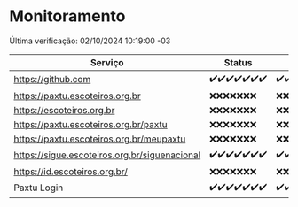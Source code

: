 # Monitoramento

Última verificação: 02/10/2024 10:19:00 -03

|Serviço|Status|Últimas 24h|
|---|---|---|
|https://github.com|<span title="2024-09-25: OK=23">✔️</span><span title="2024-09-26: OK=23">✔️</span><span title="2024-09-27: OK=23">✔️</span><span title="2024-09-28: OK=23">✔️</span><span title="2024-09-29: OK=23">✔️</span><span title="2024-09-30: OK=23">✔️</span><span title="2024-10-01: OK=13">✔️</span>|<span title="01/10/2024 11:08:00 -03 : 200">✔️</span><span title="01/10/2024 12:08:00 -03 : 200">✔️</span><span title="01/10/2024 13:09:00 -03 : 200">✔️</span><span title="01/10/2024 14:07:00 -03 : 200">✔️</span><span title="01/10/2024 15:11:00 -03 : 200">✔️</span><span title="01/10/2024 16:06:00 -03 : 200">✔️</span><span title="01/10/2024 17:08:00 -03 : 200">✔️</span><span title="01/10/2024 18:08:00 -03 : 200">✔️</span><span title="01/10/2024 19:07:00 -03 : 200">✔️</span><span title="01/10/2024 20:08:00 -03 : 200">✔️</span><span title="01/10/2024 21:39:00 -03 : 200">✔️</span><span title="01/10/2024 23:10:00 -03 : 200">✔️</span><span title="02/10/2024 00:13:00 -03 : 200">✔️</span><span title="02/10/2024 01:10:00 -03 : 200">✔️</span><span title="02/10/2024 02:08:00 -03 : 200">✔️</span><span title="02/10/2024 03:11:00 -03 : 200">✔️</span><span title="02/10/2024 04:08:00 -03 : 200">✔️</span><span title="02/10/2024 05:11:00 -03 : 200">✔️</span><span title="02/10/2024 06:08:00 -03 : 200">✔️</span><span title="02/10/2024 07:08:00 -03 : 200">✔️</span><span title="02/10/2024 08:07:00 -03 : 200">✔️</span><span title="02/10/2024 09:15:00 -03 : 200">✔️</span><span title="02/10/2024 10:19:00 -03 : 200">✔️</span>|
|https://paxtu.escoteiros.org.br|<span title="2024-09-25: Falhas=23">❌</span><span title="2024-09-26: Falhas=23">❌</span><span title="2024-09-27: Falhas=23">❌</span><span title="2024-09-28: Falhas=23">❌</span><span title="2024-09-29: Falhas=23">❌</span><span title="2024-09-30: Falhas=23">❌</span><span title="2024-10-01: Falhas=13">❌</span>|<span title="01/10/2024 11:08:00 -03 : 403">❌</span><span title="01/10/2024 12:08:00 -03 : 403">❌</span><span title="01/10/2024 13:09:00 -03 : 403">❌</span><span title="01/10/2024 14:07:00 -03 : 403">❌</span><span title="01/10/2024 15:11:00 -03 : 403">❌</span><span title="01/10/2024 16:06:00 -03 : 403">❌</span><span title="01/10/2024 17:08:00 -03 : 403">❌</span><span title="01/10/2024 18:08:00 -03 : 403">❌</span><span title="01/10/2024 19:07:00 -03 : 403">❌</span><span title="01/10/2024 20:08:00 -03 : 403">❌</span><span title="01/10/2024 21:39:00 -03 : 403">❌</span><span title="01/10/2024 23:10:00 -03 : 403">❌</span><span title="02/10/2024 00:13:00 -03 : 403">❌</span><span title="02/10/2024 01:10:00 -03 : 403">❌</span><span title="02/10/2024 02:08:00 -03 : 403">❌</span><span title="02/10/2024 03:11:00 -03 : 403">❌</span><span title="02/10/2024 04:08:00 -03 : 403">❌</span><span title="02/10/2024 05:11:00 -03 : 403">❌</span><span title="02/10/2024 06:08:00 -03 : 403">❌</span><span title="02/10/2024 07:08:00 -03 : 403">❌</span><span title="02/10/2024 08:07:00 -03 : 403">❌</span><span title="02/10/2024 09:15:00 -03 : 403">❌</span><span title="02/10/2024 10:19:00 -03 : 403">❌</span>|
|https://escoteiros.org.br|<span title="2024-09-25: Falhas=23">❌</span><span title="2024-09-26: Falhas=23">❌</span><span title="2024-09-27: Falhas=23">❌</span><span title="2024-09-28: Falhas=23">❌</span><span title="2024-09-29: Falhas=23">❌</span><span title="2024-09-30: Falhas=23">❌</span><span title="2024-10-01: Falhas=13">❌</span>|<span title="01/10/2024 11:08:00 -03 : 403">❌</span><span title="01/10/2024 12:08:00 -03 : 403">❌</span><span title="01/10/2024 13:09:00 -03 : 403">❌</span><span title="01/10/2024 14:07:00 -03 : 403">❌</span><span title="01/10/2024 15:11:00 -03 : 403">❌</span><span title="01/10/2024 16:06:00 -03 : 403">❌</span><span title="01/10/2024 17:08:00 -03 : 403">❌</span><span title="01/10/2024 18:08:00 -03 : 403">❌</span><span title="01/10/2024 19:07:00 -03 : 403">❌</span><span title="01/10/2024 20:08:00 -03 : 403">❌</span><span title="01/10/2024 21:39:00 -03 : 403">❌</span><span title="01/10/2024 23:10:00 -03 : 403">❌</span><span title="02/10/2024 00:13:00 -03 : 403">❌</span><span title="02/10/2024 01:10:00 -03 : 403">❌</span><span title="02/10/2024 02:08:00 -03 : 403">❌</span><span title="02/10/2024 03:11:00 -03 : 403">❌</span><span title="02/10/2024 04:08:00 -03 : 403">❌</span><span title="02/10/2024 05:11:00 -03 : 403">❌</span><span title="02/10/2024 06:08:00 -03 : 403">❌</span><span title="02/10/2024 07:08:00 -03 : 403">❌</span><span title="02/10/2024 08:07:00 -03 : 403">❌</span><span title="02/10/2024 09:15:00 -03 : 403">❌</span><span title="02/10/2024 10:19:00 -03 : 403">❌</span>|
|https://paxtu.escoteiros.org.br/paxtu|<span title="2024-09-25: Falhas=23">❌</span><span title="2024-09-26: Falhas=23">❌</span><span title="2024-09-27: Falhas=23">❌</span><span title="2024-09-28: Falhas=23">❌</span><span title="2024-09-29: Falhas=23">❌</span><span title="2024-09-30: Falhas=23">❌</span><span title="2024-10-01: Falhas=13">❌</span>|<span title="01/10/2024 11:08:00 -03 : 403">❌</span><span title="01/10/2024 12:08:00 -03 : 403">❌</span><span title="01/10/2024 13:09:00 -03 : 403">❌</span><span title="01/10/2024 14:07:00 -03 : 403">❌</span><span title="01/10/2024 15:11:00 -03 : 403">❌</span><span title="01/10/2024 16:06:00 -03 : 403">❌</span><span title="01/10/2024 17:08:00 -03 : 403">❌</span><span title="01/10/2024 18:08:00 -03 : 403">❌</span><span title="01/10/2024 19:07:00 -03 : 403">❌</span><span title="01/10/2024 20:08:00 -03 : 403">❌</span><span title="01/10/2024 21:39:00 -03 : 403">❌</span><span title="01/10/2024 23:10:00 -03 : 403">❌</span><span title="02/10/2024 00:13:00 -03 : 403">❌</span><span title="02/10/2024 01:10:00 -03 : 403">❌</span><span title="02/10/2024 02:08:00 -03 : 403">❌</span><span title="02/10/2024 03:11:00 -03 : 403">❌</span><span title="02/10/2024 04:08:00 -03 : 403">❌</span><span title="02/10/2024 05:11:00 -03 : 403">❌</span><span title="02/10/2024 06:08:00 -03 : 403">❌</span><span title="02/10/2024 07:08:00 -03 : 403">❌</span><span title="02/10/2024 08:07:00 -03 : 403">❌</span><span title="02/10/2024 09:15:00 -03 : 403">❌</span><span title="02/10/2024 10:19:00 -03 : 403">❌</span>|
|https://paxtu.escoteiros.org.br/meupaxtu|<span title="2024-09-25: Falhas=23">❌</span><span title="2024-09-26: Falhas=23">❌</span><span title="2024-09-27: Falhas=23">❌</span><span title="2024-09-28: Falhas=23">❌</span><span title="2024-09-29: Falhas=23">❌</span><span title="2024-09-30: Falhas=23">❌</span><span title="2024-10-01: Falhas=13">❌</span>|<span title="01/10/2024 11:08:00 -03 : 403">❌</span><span title="01/10/2024 12:08:00 -03 : 403">❌</span><span title="01/10/2024 13:09:00 -03 : 403">❌</span><span title="01/10/2024 14:07:00 -03 : 403">❌</span><span title="01/10/2024 15:11:00 -03 : 403">❌</span><span title="01/10/2024 16:06:00 -03 : 403">❌</span><span title="01/10/2024 17:08:00 -03 : 403">❌</span><span title="01/10/2024 18:08:00 -03 : 403">❌</span><span title="01/10/2024 19:07:00 -03 : 403">❌</span><span title="01/10/2024 20:08:00 -03 : 403">❌</span><span title="01/10/2024 21:39:00 -03 : 403">❌</span><span title="01/10/2024 23:10:00 -03 : 403">❌</span><span title="02/10/2024 00:13:00 -03 : 403">❌</span><span title="02/10/2024 01:10:00 -03 : 403">❌</span><span title="02/10/2024 02:08:00 -03 : 403">❌</span><span title="02/10/2024 03:11:00 -03 : 403">❌</span><span title="02/10/2024 04:08:00 -03 : 403">❌</span><span title="02/10/2024 05:11:00 -03 : 403">❌</span><span title="02/10/2024 06:08:00 -03 : 403">❌</span><span title="02/10/2024 07:08:00 -03 : 403">❌</span><span title="02/10/2024 08:07:00 -03 : 403">❌</span><span title="02/10/2024 09:15:00 -03 : 403">❌</span><span title="02/10/2024 10:19:00 -03 : 403">❌</span>|
|https://sigue.escoteiros.org.br/siguenacional|<span title="2024-09-25: OK=23">✔️</span><span title="2024-09-26: OK=23">✔️</span><span title="2024-09-27: OK=23">✔️</span><span title="2024-09-28: OK=23">✔️</span><span title="2024-09-29: OK=23">✔️</span><span title="2024-09-30: OK=23">✔️</span><span title="2024-10-01: OK=13">✔️</span>|<span title="01/10/2024 11:08:00 -03 : 200">✔️</span><span title="01/10/2024 12:08:00 -03 : 200">✔️</span><span title="01/10/2024 13:09:00 -03 : 200">✔️</span><span title="01/10/2024 14:07:00 -03 : 200">✔️</span><span title="01/10/2024 15:11:00 -03 : 200">✔️</span><span title="01/10/2024 16:06:00 -03 : 200">✔️</span><span title="01/10/2024 17:08:00 -03 : 200">✔️</span><span title="01/10/2024 18:08:00 -03 : 200">✔️</span><span title="01/10/2024 19:07:00 -03 : 200">✔️</span><span title="01/10/2024 20:08:00 -03 : 200">✔️</span><span title="01/10/2024 21:39:00 -03 : 200">✔️</span><span title="01/10/2024 23:10:00 -03 : 200">✔️</span><span title="02/10/2024 00:13:00 -03 : 200">✔️</span><span title="02/10/2024 01:10:00 -03 : 200">✔️</span><span title="02/10/2024 02:08:00 -03 : 200">✔️</span><span title="02/10/2024 03:11:00 -03 : 200">✔️</span><span title="02/10/2024 04:08:00 -03 : 200">✔️</span><span title="02/10/2024 05:11:00 -03 : 200">✔️</span><span title="02/10/2024 06:08:00 -03 : 200">✔️</span><span title="02/10/2024 07:08:00 -03 : 200">✔️</span><span title="02/10/2024 08:07:00 -03 : 200">✔️</span><span title="02/10/2024 09:15:00 -03 : 200">✔️</span><span title="02/10/2024 10:19:00 -03 : 200">✔️</span>|
|https://id.escoteiros.org.br/|<span title="2024-09-25: Falhas=23">❌</span><span title="2024-09-26: Falhas=23">❌</span><span title="2024-09-27: Falhas=23">❌</span><span title="2024-09-28: Falhas=23">❌</span><span title="2024-09-29: Falhas=23">❌</span><span title="2024-09-30: Falhas=23">❌</span><span title="2024-10-01: Falhas=13">❌</span>|<span title="01/10/2024 11:08:00 -03 : 403">❌</span><span title="01/10/2024 12:08:00 -03 : 403">❌</span><span title="01/10/2024 13:09:00 -03 : 403">❌</span><span title="01/10/2024 14:07:00 -03 : 403">❌</span><span title="01/10/2024 15:11:00 -03 : 403">❌</span><span title="01/10/2024 16:06:00 -03 : 403">❌</span><span title="01/10/2024 17:08:00 -03 : 403">❌</span><span title="01/10/2024 18:08:00 -03 : 403">❌</span><span title="01/10/2024 19:07:00 -03 : 403">❌</span><span title="01/10/2024 20:08:00 -03 : 403">❌</span><span title="01/10/2024 21:39:00 -03 : 403">❌</span><span title="01/10/2024 23:10:00 -03 : 403">❌</span><span title="02/10/2024 00:13:00 -03 : 403">❌</span><span title="02/10/2024 01:10:00 -03 : 403">❌</span><span title="02/10/2024 02:08:00 -03 : 403">❌</span><span title="02/10/2024 03:11:00 -03 : 403">❌</span><span title="02/10/2024 04:08:00 -03 : 403">❌</span><span title="02/10/2024 05:11:00 -03 : 403">❌</span><span title="02/10/2024 06:08:00 -03 : 403">❌</span><span title="02/10/2024 07:08:00 -03 : 403">❌</span><span title="02/10/2024 08:07:00 -03 : 403">❌</span><span title="02/10/2024 09:15:00 -03 : 403">❌</span><span title="02/10/2024 10:19:00 -03 : 403">❌</span>|
|Paxtu Login|<span title="2024-09-25: OK=23">✔️</span><span title="2024-09-26: OK=23">✔️</span><span title="2024-09-27: OK=23">✔️</span><span title="2024-09-28: OK=23">✔️</span><span title="2024-09-29: OK=23">✔️</span><span title="2024-09-30: OK=23">✔️</span><span title="2024-10-01: OK=13">✔️</span>|<span title="01/10/2024 11:08:00 -03 : 200">✔️</span><span title="01/10/2024 12:08:00 -03 : 200">✔️</span><span title="01/10/2024 13:09:00 -03 : 200">✔️</span><span title="01/10/2024 14:07:00 -03 : 200">✔️</span><span title="01/10/2024 15:11:00 -03 : 200">✔️</span><span title="01/10/2024 16:06:00 -03 : 200">✔️</span><span title="01/10/2024 17:08:00 -03 : 200">✔️</span><span title="01/10/2024 18:08:00 -03 : 200">✔️</span><span title="01/10/2024 19:07:00 -03 : 200">✔️</span><span title="01/10/2024 20:08:00 -03 : 200">✔️</span><span title="01/10/2024 21:39:00 -03 : 200">✔️</span><span title="01/10/2024 23:10:00 -03 : 200">✔️</span><span title="02/10/2024 00:13:00 -03 : 200">✔️</span><span title="02/10/2024 01:10:00 -03 : 200">✔️</span><span title="02/10/2024 02:08:00 -03 : 200">✔️</span><span title="02/10/2024 03:11:00 -03 : 200">✔️</span><span title="02/10/2024 04:08:00 -03 : 200">✔️</span><span title="02/10/2024 05:11:00 -03 : 200">✔️</span><span title="02/10/2024 06:08:00 -03 : 200">✔️</span><span title="02/10/2024 07:08:00 -03 : 200">✔️</span><span title="02/10/2024 08:07:00 -03 : 200">✔️</span><span title="02/10/2024 09:15:00 -03 : 200">✔️</span><span title="02/10/2024 10:19:00 -03 : 200">✔️</span>|

